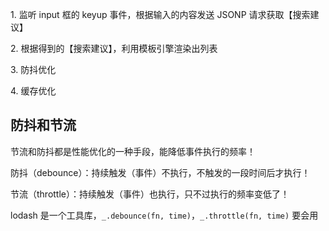 1\. 监听 input 框的 keyup 事件，根据输入的内容发送 JSONP 请求获取【搜索建议】


2\. 根据得到的【搜索建议】，利用模板引擎渲染出列表

3\. 防抖优化

4\. 缓存优化


## 防抖和节流

节流和防抖都是性能优化的一种手段，能降低事件执行的频率！

<!-- 原型链：多个对象之间通过 __proto__ 链接起来的这种关系就是原型链 -->

防抖（debounce）：持续触发（事件）不执行，不触发的一段时间后才执行！

节流（throttle）：持续触发（事件）也执行，只不过执行的频率变低了！


lodash 是一个工具库，`_.debounce(fn, time)`，`_.throttle(fn, time)` 要会用